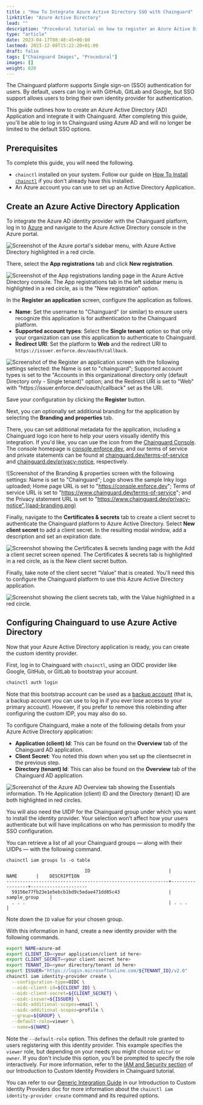 ```yaml
---
title : "How To Integrate Azure Active Directory SSO with Chainguard"
linktitle: "Azure Active Directory"
lead: ""
description: "Procedural tutorial on how to register an Azure Active Directory Application"
type: "article"
date: 2023-04-17T08:48:45+00:00
lastmod: 2023-12-08T15:22:20+01:00
draft: false
tags: ["Chainguard Images", "Procedural"]
images: []
weight: 020
---
```


The Chainguard platform supports Single sign-on (SSO) authentication for users. By default, users can log in with GitHub, GitLab and Google, but SSO support allows users to bring their own identity provider for authentication.

This guide outlines how to create an Azure Active Directory (AD) Application and integrate it with Chainguard. After completing this guide, you'll be able to log in to Chainguard using Azure AD and will no longer be limited to the default SSO options.


## Prerequisites

To complete this guide, you will need the following.

* `chainctl` installed on your system. Follow our guide on [How To Install `chainctl`](/chainguard/chainguard-enforce/how-to-install-chainctl/) if you don't already have this installed.
* An Azure account you can use to set up an Active Directory Application.


## Create an Azure Active Directory Application

To integrate the Azure AD identity provider with the Chainguard platform, log in to [Azure](https://azure.microsoft.com) and navigate to the Azure Active Directory console in the Azure portal.

![Screenshot of the Azure portal's sidebar menu, with Azure Active Directory highlighted in a red circle.](aad-1.png)

There, select the **App registrations** tab and click **New registration**.

![Screenshot of the App registrations landing page  in the Azure Active Directory console. The App registrations tab in the left sidebar menu is highlighted in a red circle, as is the "New registration" option.](aad-2.png)

In the **Register an application** screen, configure the application as follows.

* **Name**: Set the username to "Chainguard" (or similar) to ensure users recognize this application is for authentication to the Chainguard platform.
* **Supported account types**: Select the **Single tenant** option so that only your organization can use this application to authenticate to Chainguard.
* **Redirect URI**: Set the platform to **Web** and the redirect URI to `https://issuer.enforce.dev/oauth/callback`.

![Screenshot of the Register an application screen with the following settings selected: the Name is set to "chainguard"; Supported account types is set to the "Accounts in this organizational directory only (default Directory only - Single tenant)" option; and the Redirect URI is set to "Web" with "https://issuer.enforce.dev/oauth/callback" set as the URI.](aad-3-new-reg-less-wide.png)

Save your configuration by clicking the **Register** button.

Next, you can optionally set additional branding for the application by selecting the **Branding and properties** tab.

There, you can set additional metadata for the application, including a Chainguard logo icon here to help your users visually identify this integration. If you'd like, you can use the icon from the [Chainguard Console](https://console.enforce.dev/logo512.png). The console homepage is [console.enforce.dev](https://console.enforce.dev), and our terms of service and private statements can be found at [chainguard.dev/terms-of-service](https://www.chainguard.dev/terms-of-service) and [chainguard.dev/privacy-notice](https://www.chainguard.dev/privacy-notice), respectively.

![Screenshot of the Branding & properties screen with the following settings: Name is set to "Chainguard"; Logo shows the sample Inky logo uploaded; Home page URL is set to "https://console.enforce.dev"; Terms of service URL is set to "https://www.chainguard.dev/terms-of-service"; and the Privacy statement URL is set to "https://www.chainguard.dev/privacy-notice".](aad-branding.png)

Finally, navigate to the **Certificates & secrets** tab to create a client secret to authenticate the Chainguard platform to Azure Active Directory. Select **New client secret** to add a client secret. In the resulting modal window, add a description and set an expiration date.


![Screenshot showing the Certificates & secrets landing page with the Add a client secret screen opened. The Certificates & secrets tab is highlighted in a red circle, as is the New client secret button.](aad-6.png)

Finally, take note of the client secret “Value” that is created. You'll need this to configure the Chainguard platform to use this Azure Active Directory application.

![Screenshot showing the client secrets tab, with the Value highlighted in a red circle.](aad-7.png)


## Configuring Chainguard to use Azure Active Directory

Now that your Azure Active Directory application is ready, you can create the custom identity provider.

First, log in to Chainguard with `chainctl`, using an OIDC provider like Google, GitHub, or GitLab to bootstrap your account.

```sh
chainctl auth login
```

Note that this bootstrap account can be used as a [backup account](/chainguard/chainguard-enforce/authentication/custom-idps/#backup-accounts) (that is, a backup account you can use to log in if you ever lose access to your primary account). However, if you prefer to remove this rolebinding after configuring the custom IDP, you may also do so.

To configure Chainguard, make a note of the following details from your Azure Active Directory application:

* **Application (client) Id**: This can be found on the **Overview** tab of the Chainguard AD application.
* **Client Secret**: You noted this down when you set up the  clientsecret in the previous step.
* **Directory (tenant) Id**: This can also be found on the **Overview** tab of the Chainguard AD application.

![Screenshot of the Azure AD Overview tab showing the Essentials information. Th
He Application (client) ID and the Directory (tenant) ID are both highlighted in red circles.](aad-8.png)

You will also need the UIDP for the Chainguard group under which you want to install the identity provider.  Your selection won’t affect how your users authenticate but will have implications on who has permission to modify the SSO configuration.

You can retrieve a list of all your Chainguard groups — along with their UIDPs — with the following command.

```shell
chainctl iam groups ls -o table
```
```output
                             ID                             |      NAME       |    DESCRIPTION
------------------------------------------------------------+-----------------+---------------------
  59156e77fb23e1e5ebcb1bd9c5edae471dd85c43                  | sample_group    |
  . . .                                                     | . . .           |
```

Note down the `ID` value for your chosen group.

With this information in hand, create a new identity provider with the following commands.

```sh
export NAME=azure-ad
export CLIENT_ID=<your application/client id here>
export CLIENT_SECRET=<your client secret here>
export TENANT_ID=<your directory/tenant id here>
export ISSUER="https://login.microsoftonline.com/${TENANT_ID}/v2.0"
chainctl iam identity-provider create \
  --configuration-type=OIDC \
  --oidc-client-id=${CLIENT_ID} \
  --oidc-client-secret=${CLIENT_SECRET} \
  --oidc-issuer=${ISSUER} \
  --oidc-additional-scopes=email \
  --oidc-additional-scopes=profile \
  --group=${GROUP} \
  --default-role=viewer \
  --name=${NAME}
```

Note the `--default-role` option. This defines the default role granted to users registering with this identity provider. This example specifies the `viewer` role, but depending on your needs you might choose `editor` or `owner`. If you don't include this option, you'll be prompted to specify the role interactively. For more information, refer to the [IAM and Security section](/chainguard/chainguard-enforce/authentication/custom-idps/#iam-and-security) of our Introduction to Custom Identity Providers in Chainguard tutorial.


You can refer to our [Generic Integration Guide](/chainguard/administration/custom-idps/custom-idps/#generic-integration-guide) in our Introduction to Custom Identity Providers doc for more information about the `chainctl iam identity-provider create` command and its required options.
